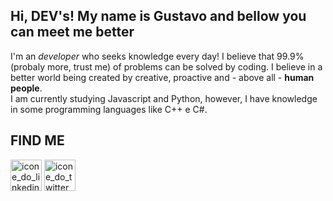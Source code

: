 ## Hi, DEV's! My name is Gustavo and bellow you can meet me better

I'm an *developer* who seeks knowledge every day! I believe that 99.9% (probaly more, trust me) of problems can be solved by coding. I believe in a better world being created by creative, proactive and - above all - **human people**.<br/>
I am currently studying Javascript and Python, however, I have knowledge in some programming languages like C++ e C#.

## FIND ME
<p>
  <a href="https://www.linkedin.com/in/gustavoalexandre1/"><img src="https://cdn-icons-png.flaticon.com/512/3536/3536505.png" width="50" alt="icone_do_linkedin"></a>
  <a href="https://twitter.com/gustavoalexxs"><img src="https://cdn-icons-png.flaticon.com/512/3256/3256013.png" width="50" alt="icone_do_twitter"></a>
</p>

